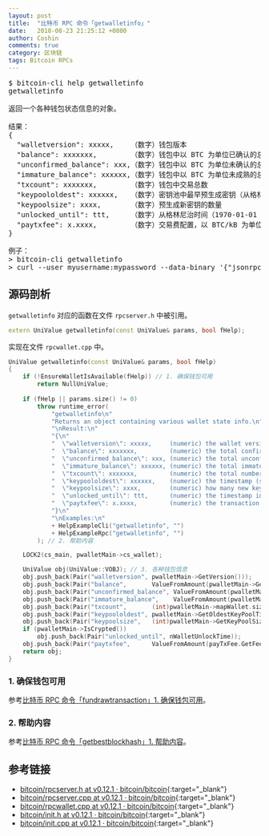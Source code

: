 ```yaml
---
layout: post
title:  "比特币 RPC 命令「getwalletinfo」"
date:   2018-08-23 21:25:12 +0800
author: Coshin
comments: true
category: 区块链
tags: Bitcoin RPCs
---
```

<pre>
$ bitcoin-cli help getwalletinfo
getwalletinfo

返回一个各种钱包状态信息的对象。

结果：
{
  "walletversion": xxxxx,    （数字）钱包版本
  "balance": xxxxxxx,        （数字）钱包中以 BTC 为单位已确认的总余额
  "unconfirmed_balance": xxx,（数字）钱包中以 BTC 为单位未确认的总余额
  "immature_balance": xxxxxx,（数字）钱包中以 BTC 为单位未成熟的总余额
  "txcount": xxxxxxx,        （数字）钱包中交易总数
  "keypoololdest": xxxxxx,   （数字）密钥池中最早预生成密钥（从格林尼治时间开始以秒为单位）的时间戳
  "keypoolsize": xxxx,       （数字）预生成新密钥的数量
  "unlocked_until": ttt,     （数字）从格林尼治时间（1970-01-01 午夜）开始以秒为单位钱包用于转账的解锁时间戳，若钱包被锁定则为 0
  "paytxfee": x.xxxx,        （数字）交易费配置，以 BTC/kB 为单位设置
}

例子：
> bitcoin-cli getwalletinfo
> curl --user myusername:mypassword --data-binary '{"jsonrpc": "1.0", "id":"curltest", "method": "getwalletinfo", "params": [] }' -H 'content-type: text/plain;' http://127.0.0.1:8332/
</pre>

## 源码剖析

`getwalletinfo` 对应的函数在文件 `rpcserver.h` 中被引用。

```cpp
extern UniValue getwalletinfo(const UniValue& params, bool fHelp);
```

实现在文件 `rpcwallet.cpp` 中。

```cpp
UniValue getwalletinfo(const UniValue& params, bool fHelp)
{
    if (!EnsureWalletIsAvailable(fHelp)) // 1. 确保钱包可用
        return NullUniValue;
    
    if (fHelp || params.size() != 0)
        throw runtime_error(
            "getwalletinfo\n"
            "Returns an object containing various wallet state info.\n"
            "\nResult:\n"
            "{\n"
            "  \"walletversion\": xxxxx,     (numeric) the wallet version\n"
            "  \"balance\": xxxxxxx,         (numeric) the total confirmed balance of the wallet in " + CURRENCY_UNIT + "\n"
            "  \"unconfirmed_balance\": xxx, (numeric) the total unconfirmed balance of the wallet in " + CURRENCY_UNIT + "\n"
            "  \"immature_balance\": xxxxxx, (numeric) the total immature balance of the wallet in " + CURRENCY_UNIT + "\n"
            "  \"txcount\": xxxxxxx,         (numeric) the total number of transactions in the wallet\n"
            "  \"keypoololdest\": xxxxxx,    (numeric) the timestamp (seconds since GMT epoch) of the oldest pre-generated key in the key pool\n"
            "  \"keypoolsize\": xxxx,        (numeric) how many new keys are pre-generated\n"
            "  \"unlocked_until\": ttt,      (numeric) the timestamp in seconds since epoch (midnight Jan 1 1970 GMT) that the wallet is unlocked for transfers, or 0 if the wallet is locked\n"
            "  \"paytxfee\": x.xxxx,         (numeric) the transaction fee configuration, set in " + CURRENCY_UNIT + "/kB\n"
            "}\n"
            "\nExamples:\n"
            + HelpExampleCli("getwalletinfo", "")
            + HelpExampleRpc("getwalletinfo", "")
        ); // 2. 帮助内容

    LOCK2(cs_main, pwalletMain->cs_wallet);

    UniValue obj(UniValue::VOBJ); // 3. 各种钱包信息
    obj.push_back(Pair("walletversion", pwalletMain->GetVersion()));
    obj.push_back(Pair("balance",       ValueFromAmount(pwalletMain->GetBalance())));
    obj.push_back(Pair("unconfirmed_balance", ValueFromAmount(pwalletMain->GetUnconfirmedBalance())));
    obj.push_back(Pair("immature_balance",    ValueFromAmount(pwalletMain->GetImmatureBalance())));
    obj.push_back(Pair("txcount",       (int)pwalletMain->mapWallet.size()));
    obj.push_back(Pair("keypoololdest", pwalletMain->GetOldestKeyPoolTime()));
    obj.push_back(Pair("keypoolsize",   (int)pwalletMain->GetKeyPoolSize()));
    if (pwalletMain->IsCrypted())
        obj.push_back(Pair("unlocked_until", nWalletUnlockTime));
    obj.push_back(Pair("paytxfee",      ValueFromAmount(payTxFee.GetFeePerK())));
    return obj;
}
```

### 1. 确保钱包可用

参考[比特币 RPC 命令「fundrawtransaction」1. 确保钱包可用](/blog/2018/07/bitcoin-rpc-fundrawtransaction.html#1-确保钱包可用)。

### 2. 帮助内容

参考[比特币 RPC 命令「getbestblockhash」1. 帮助内容](/blog/2018/05/bitcoin-rpc-getbestblockhash.html#1-帮助内容)。

## 参考链接

* [bitcoin/rpcserver.h at v0.12.1 · bitcoin/bitcoin](https://github.com/bitcoin/bitcoin/blob/v0.12.1/src/rpcserver.h){:target="_blank"}
* [bitcoin/rpcserver.cpp at v0.12.1 · bitcoin/bitcoin](https://github.com/bitcoin/bitcoin/blob/v0.12.1/src/rpcserver.cpp){:target="_blank"}
* [bitcoin/rpcwallet.cpp at v0.12.1 · bitcoin/bitcoin](https://github.com/bitcoin/bitcoin/blob/v0.12.1/src/wallet/rpcwallet.cpp){:target="_blank"}
* [bitcoin/init.h at v0.12.1 · bitcoin/bitcoin](https://github.com/bitcoin/bitcoin/blob/v0.12.1/src/init.h){:target="_blank"}
* [bitcoin/init.cpp at v0.12.1 · bitcoin/bitcoin](https://github.com/bitcoin/bitcoin/blob/v0.12.1/src/init.cpp){:target="_blank"}

